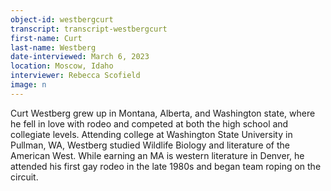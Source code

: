 ```yaml
---
object-id: westbergcurt 
transcript: transcript-westbergcurt 
first-name: Curt
last-name: Westberg
date-interviewed: March 6, 2023
location: Moscow, Idaho
interviewer: Rebecca Scofield
image: n
---
```

Curt Westberg grew up in Montana, Alberta, and Washington state, where he fell in love with rodeo and competed at both the high school and collegiate levels. Attending college at Washington State University in Pullman, WA, Westberg studied Wildlife Biology and literature of the American West. While earning an MA is western literature in Denver, he attended his first gay rodeo in the late 1980s and began team roping on the circuit.
